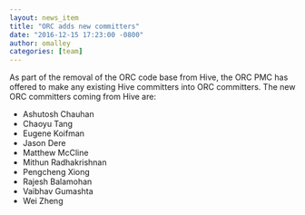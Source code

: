 ```yaml
---
layout: news_item
title: "ORC adds new committers"
date: "2016-12-15 17:23:00 -0800"
author: omalley
categories: [team]
---
```


As part of the removal of the ORC code base from Hive, the ORC PMC has
offered to make any existing Hive committers into ORC committers. The new ORC
committers coming from Hive are:

* Ashutosh Chauhan
* Chaoyu Tang
* Eugene Koifman
* Jason Dere
* Matthew McCline
* Mithun Radhakrishnan 
* Pengcheng Xiong 
* Rajesh Balamohan
* Vaibhav Gumashta
* Wei Zheng
